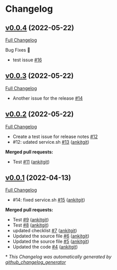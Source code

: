 # Changelog

## [v0.0.4](https://github.com/ankitgit/dev-test-new-test/tree/v0.0.4) (2022-05-22)

[Full Changelog](https://github.com/ankitgit/dev-test-new-test/compare/v0.0.3...v0.0.4)

Bug Fixes 🐛

- test issue [\#16](https://github.com/ankitgit/dev-test-new-test/issues/16)

## [v0.0.3](https://github.com/ankitgit/dev-test-new-test/tree/v0.0.3) (2022-05-22)

[Full Changelog](https://github.com/ankitgit/dev-test-new-test/compare/v0.0.2...v0.0.3)

- Another issue for the release [\#14](https://github.com/ankitgit/dev-test-new-test/issues/14)

## [v0.0.2](https://github.com/ankitgit/dev-test-new-test/tree/v0.0.2) (2022-05-22)

[Full Changelog](https://github.com/ankitgit/dev-test-new-test/compare/v0.0.1...v0.0.2)

- Create a test issue for release notes [\#12](https://github.com/ankitgit/dev-test-new-test/issues/12)
- \#12: udated service.sh [\#13](https://github.com/ankitgit/dev-test-new-test/pull/13) ([ankitgit](https://github.com/ankitgit))

**Merged pull requests:**

- Test [\#11](https://github.com/ankitgit/dev-test-new-test/pull/11) ([ankitgit](https://github.com/ankitgit))

## [v0.0.1](https://github.com/ankitgit/dev-test-new-test/tree/v0.0.1) (2022-04-13)

[Full Changelog](https://github.com/ankitgit/dev-test-new-test/compare/afa2aec13d6e0e1f1b88017cc367a2a85dc43341...v0.0.1)

- \#14: fixed service.sh [\#15](https://github.com/ankitgit/dev-test-new-test/pull/15) ([ankitgit](https://github.com/ankitgit))

**Merged pull requests:**

- Test [\#9](https://github.com/ankitgit/dev-test-new-test/pull/9) ([ankitgit](https://github.com/ankitgit))
- Test [\#8](https://github.com/ankitgit/dev-test-new-test/pull/8) ([ankitgit](https://github.com/ankitgit))
- updated checklist [\#7](https://github.com/ankitgit/dev-test-new-test/pull/7) ([ankitgit](https://github.com/ankitgit))
- Updated the source file [\#6](https://github.com/ankitgit/dev-test-new-test/pull/6) ([ankitgit](https://github.com/ankitgit))
- Updated the source file [\#5](https://github.com/ankitgit/dev-test-new-test/pull/5) ([ankitgit](https://github.com/ankitgit))
- Updated the code [\#4](https://github.com/ankitgit/dev-test-new-test/pull/4) ([ankitgit](https://github.com/ankitgit))



\* *This Changelog was automatically generated by [github_changelog_generator](https://github.com/github-changelog-generator/github-changelog-generator)*

